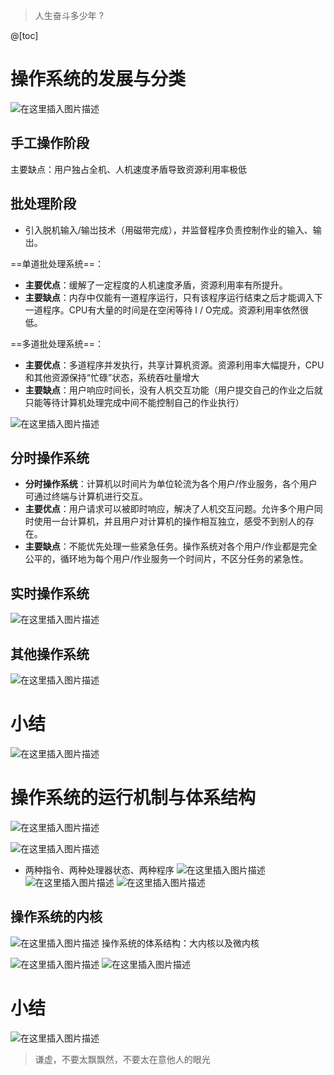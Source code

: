 ﻿>  人生奋斗多少年  ?

@[toc]
# 操作系统的发展与分类
![在这里插入图片描述](https://img-blog.csdnimg.cn/20210701144750510.png?x-oss-process=image/watermark,type_ZmFuZ3poZW5naGVpdGk,shadow_10,text_aHR0cHM6Ly9ibG9nLmNzZG4ubmV0L1F1YW50dW1Zb3U=,size_16,color_FFFFFF,t_70)
## 手工操作阶段
主要缺点：用户独占全机、人机速度矛盾导致资源利用率极低

## 批处理阶段
- 引入脱机输入/输岀技术（用磁带完成），并监督程序负责控制作业的输入、输岀。

==单道批处理系统==：
- **主要优点**：缓解了一定程度的人机速度矛盾，资源利用率有所提升。
- **主要缺点**：内存中仅能有一道程序运行，只有该程序运行结束之后才能调入下一道程序。CPU有大量的时间是在空闲等待 I / O完成。资源利用率依然很低。

==多道批处理系统==：
- **主要优点**：多道程序并发执行，共享计算杋资源。资源利用率大幅提升，CPU和其他资源保持“忙碌”状态，系统吞吐量增大
- **主要缺点**：用户响应时间长，没有人杋交互功能（用户提交自己的作业之后就只能等待计算机处理完成中间不能控制自己的作业执行）

![在这里插入图片描述](https://img-blog.csdnimg.cn/20210701151316673.png?x-oss-process=image/watermark,type_ZmFuZ3poZW5naGVpdGk,shadow_10,text_aHR0cHM6Ly9ibG9nLmNzZG4ubmV0L1F1YW50dW1Zb3U=,size_16,color_FFFFFF,t_70)
## 分时操作系统
- **分时操作系统**：计算机以时间片为单位轮流为各个用户/作业服务，各个用户可通过终端与计算机进行交互。
- **主要优点**：用户请求可以被即时响应，解决了人机交互问题。允许多个用户同时使用一台计算机，并且用户对计算机的操作相互独立，感受不到别人的存在。
- **主要缺点**：不能优先处理一些紧急任务。操作系统对各个用户/作业都是完全公平的，循环地为每个用户/作业服务一个时间片，不区分任务的紧急性。

## 实时操作系统
![在这里插入图片描述](https://img-blog.csdnimg.cn/20210701151753882.png?x-oss-process=image/watermark,type_ZmFuZ3poZW5naGVpdGk,shadow_10,text_aHR0cHM6Ly9ibG9nLmNzZG4ubmV0L1F1YW50dW1Zb3U=,size_16,color_FFFFFF,t_70)
## 其他操作系统
![在这里插入图片描述](https://img-blog.csdnimg.cn/20210701151849952.png?x-oss-process=image/watermark,type_ZmFuZ3poZW5naGVpdGk,shadow_10,text_aHR0cHM6Ly9ibG9nLmNzZG4ubmV0L1F1YW50dW1Zb3U=,size_16,color_FFFFFF,t_70)
# 小结
![在这里插入图片描述](https://img-blog.csdnimg.cn/20210701151919898.png?x-oss-process=image/watermark,type_ZmFuZ3poZW5naGVpdGk,shadow_10,text_aHR0cHM6Ly9ibG9nLmNzZG4ubmV0L1F1YW50dW1Zb3U=,size_16,color_FFFFFF,t_70)

# 操作系统的运行机制与体系结构
![在这里插入图片描述](https://img-blog.csdnimg.cn/20210701152849828.png?x-oss-process=image/watermark,type_ZmFuZ3poZW5naGVpdGk,shadow_10,text_aHR0cHM6Ly9ibG9nLmNzZG4ubmV0L1F1YW50dW1Zb3U=,size_16,color_FFFFFF,t_70)

![在这里插入图片描述](https://img-blog.csdnimg.cn/20210701153120830.png?x-oss-process=image/watermark,type_ZmFuZ3poZW5naGVpdGk,shadow_10,text_aHR0cHM6Ly9ibG9nLmNzZG4ubmV0L1F1YW50dW1Zb3U=,size_16,color_FFFFFF,t_70)
- 两种指令、两种处理器状态、两种程序
![在这里插入图片描述](https://img-blog.csdnimg.cn/20210701154424947.png?x-oss-process=image/watermark,type_ZmFuZ3poZW5naGVpdGk,shadow_10,text_aHR0cHM6Ly9ibG9nLmNzZG4ubmV0L1F1YW50dW1Zb3U=,size_16,color_FFFFFF,t_70)
![在这里插入图片描述](https://img-blog.csdnimg.cn/20210701154743676.png?x-oss-process=image/watermark,type_ZmFuZ3poZW5naGVpdGk,shadow_10,text_aHR0cHM6Ly9ibG9nLmNzZG4ubmV0L1F1YW50dW1Zb3U=,size_16,color_FFFFFF,t_70)
![在这里插入图片描述](https://img-blog.csdnimg.cn/20210701155507133.png?x-oss-process=image/watermark,type_ZmFuZ3poZW5naGVpdGk,shadow_10,text_aHR0cHM6Ly9ibG9nLmNzZG4ubmV0L1F1YW50dW1Zb3U=,size_16,color_FFFFFF,t_70)
## 操作系统的内核
![在这里插入图片描述](https://img-blog.csdnimg.cn/20210701160436539.png?x-oss-process=image/watermark,type_ZmFuZ3poZW5naGVpdGk,shadow_10,text_aHR0cHM6Ly9ibG9nLmNzZG4ubmV0L1F1YW50dW1Zb3U=,size_16,color_FFFFFF,t_70)
操作系统的体系结构：大内核以及微内核

![在这里插入图片描述](https://img-blog.csdnimg.cn/20210701213501938.png?x-oss-process=image/watermark,type_ZmFuZ3poZW5naGVpdGk,shadow_10,text_aHR0cHM6Ly9ibG9nLmNzZG4ubmV0L1F1YW50dW1Zb3U=,size_16,color_FFFFFF,t_70)
![在这里插入图片描述](https://img-blog.csdnimg.cn/2021070121364894.png?x-oss-process=image/watermark,type_ZmFuZ3poZW5naGVpdGk,shadow_10,text_aHR0cHM6Ly9ibG9nLmNzZG4ubmV0L1F1YW50dW1Zb3U=,size_16,color_FFFFFF,t_70)
# 小结

![在这里插入图片描述](https://img-blog.csdnimg.cn/20210701231105452.png?x-oss-process=image/watermark,type_ZmFuZ3poZW5naGVpdGk,shadow_10,text_aHR0cHM6Ly9ibG9nLmNzZG4ubmV0L1F1YW50dW1Zb3U=,size_16,color_FFFFFF,t_70)

> 谦虚，不要太飘飘然，不要太在意他人的眼光

